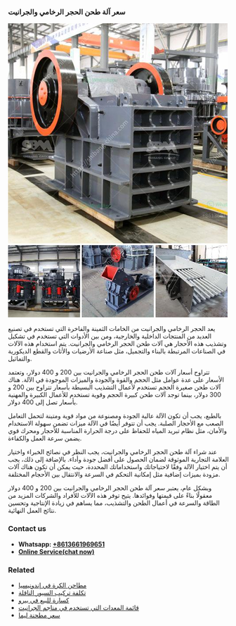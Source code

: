 <h3>سعر آلة طحن الحجر الرخامي والجرانيت</h3><img src='1701850963.jpg' alt=''><p>يعد الحجر الرخامي والجرانيت من الخامات الثمينة والفاخرة التي تستخدم في تصنيع العديد من المنتجات الداخلية والخارجية، ومن بين الأدوات التي تستخدم في تشكيل وتشذيب هذه الأحجار هي آلات طحن الحجر الرخامي والجرانيت. يتم استخدام هذه الآلات في الصناعات المرتبطة بالبناء والتجميل، مثل صناعة الأرضيات والأثاث والقطع الديكورية والتماثيل.</p><p>تتراوح أسعار آلات طحن الحجر الرخامي والجرانيت بين 200 و 400 دولار، وتعتمد الأسعار على عدة عوامل مثل الحجم والقوة والجودة والميزات الموجودة في الآلة. هناك آلات طحن صغيرة الحجم تستخدم لأعمال التشذيب البسيطة بأسعار تتراوح بين 200 و 300 دولار، بينما توجد آلات طحن كبيرة الحجم وقوية تستخدم للأعمال الكبيرة والمهنية بأسعار تصل إلى 400 دولار.</p><p>بالطبع، يجب أن تكون الآلة عالية الجودة ومصنوعة من مواد قوية ومتينة لتحمل التعامل الصعب مع الأحجار الصلبة. يجب أن تتوفر أيضًا في الآلة ميزات تضمن سهولة الاستخدام والأمان، مثل نظام تبريد المياه للحفاظ على درجة الحرارة المناسبة للأحجار ومحرك قوي يضمن سرعة العمل والكفاءة.</p><p>عند شراء آلة طحن الحجر الرخامي والجرانيت، يجب النظر في نصائح الخبراء واختيار العلامة التجارية الموثوقة لضمان الحصول على أفضل جودة وأداء. بالإضافة إلى ذلك، يجب أن يتم اختيار الآلة وفقًا لاحتياجاتك واستخداماتك المحددة، حيث يمكن أن تكون هناك آلات مزودة بميزات إضافية مثل إمكانية التحكم في السرعة والانتقال بين الأحجام المختلفة.</p><p>وبشكل عام، يعتبر سعر آلة طحن الحجر الرخامي والجرانيت بين 200 و 400 دولار معقولًا بناءً على قيمتها وفوائدها. يتيح توفر هذه الآلات للأفراد والشركات المزيد من الطاقة والسرعة في أعمال الطحن والتشذيب، مما يساهم في زيادة الإنتاجية وتحسين نتائج العمل النهائية.</p><h3>Contact us</h3><ul><li><strong>Whatsapp:&nbsp;<a href="https://wa.me/8613661969651">+8613661969651</a></strong></li><li><a href="https://swt.shibang-china.com/?git&amp;zhl&amp;سعر آلة طحن الحجر الرخامي والجرانيت"><strong>Online Service(chat now)</strong></a></li></ul><h3>Related</h3><ul><li><a href='مطاحن الكرة في إندونيسيا.md'>مطاحن الكرة في إندونيسيا</a></li><li><a href='تكلفة تركيب السيور الناقلة.md'>تكلفة تركيب السيور الناقلة</a></li><li><a href='كسارة للبيع في بيرو.md'>كسارة للبيع في بيرو</a></li><li><a href='قائمة المعدات التي تستخدم في مناجم الجرانيت.md'>قائمة المعدات التي تستخدم في مناجم الجرانيت</a></li><li><a href='سعر مطحنة ليما.md'>سعر مطحنة ليما</a></li></ul>
